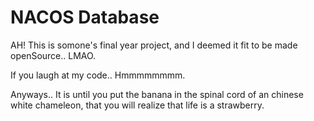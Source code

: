 # NACOS Database


AH! This is somone's final year project, and I deemed it fit to be made openSource.. LMAO.

If you laugh at my code.. Hmmmmmmmm.

Anyways.. It is until you put the banana in the spinal cord of an chinese white chameleon, that you will realize that life is a strawberry.
